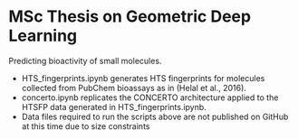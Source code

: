 # MSc Thesis on Geometric Deep Learning
Predicting bioactivity of small molecules.

- HTS_fingerprints.ipynb generates HTS fingerprints for molecules collected from PubChem bioassays as in (Helal et al., 2016).
- concerto.ipynb replicates the CONCERTO architecture applied to the HTSFP data generated in HTS_fingerprints.ipynb.
- Data files required to run the scripts above are not published on GitHub at this time due to size constraints
